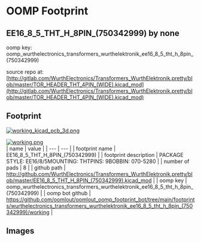 # OOMP Footprint  
## EE16_8_5_THT_H_8PIN_(750342999)  by none  
  
oomp key: oomp_wurthelectronics_transformers_wurthelektronik_ee16_8_5_tht_h_8pin_(750342999)  
  
source repo at: [http://gitlab.com/WurthElectronics/Transformers_WurthElektronik.pretty/blob/master/TOR_HEADER_THT_4PIN_(WIDE).kicad_mod](http://gitlab.com/WurthElectronics/Transformers_WurthElektronik.pretty/blob/master/TOR_HEADER_THT_4PIN_(WIDE).kicad_mod)  
## Footprint  
  
[![working_kicad_pcb_3d.png](working_kicad_pcb_3d_600.png)](working_kicad_pcb_3d.png)  
  
[![working.png](working_600.png)](working.png)  
| name | value | 
| --- | --- | 
| footprint name | EE16_8_5_THT_H_8PIN_(750342999) | 
| footprint description | PACKAGE STYLE: EE16/8/5MOUNTING: THTPINS: 9BOBBIN: 070-5280 | 
| number of pads | 8 | 
| github path | http://github.com/WurthElectronics/Transformers_WurthElektronik.pretty/blob/master/EE16_8_5_THT_H_8PIN_(750342999).kicad_mod | 
| oomp key | oomp_wurthelectronics_transformers_wurthelektronik_ee16_8_5_tht_h_8pin_(750342999) | 
| oomp bot github | https://github.com/oomlout/oomlout_oomp_footprint_bot/tree/main/footprints/wurthelectronics_transformers_wurthelektronik_ee16_8_5_tht_h_8pin_(750342999)/working | 
## Images  
